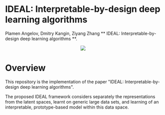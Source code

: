# IDEAL: Interpretable-by-design deep learning algorithms
 

 Plamen Angelov, Dmitry Kangin, Ziyang Zhang ** IDEAL: Interpretable-by-design deep learning algorithms **.
<div style="displaystyle=block;align=center;"><p align="center" >
  <img src="docs/media/example_figure.png"/>
  </p>
</div>

 # Overview 

 This repository is the implementation of the paper "IDEAL: Interpretable-by-design deep learning algorithms".

The proposed IDEAL framework considers separately the representations from the latent spaces, learnt on generic large data sets, and learning of an interpretable, prototype-based model within this data space.

